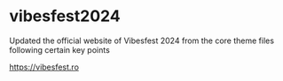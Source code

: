 # vibesfest2024
Updated the official website of Vibesfest 2024 from the core theme files following certain key points

https://vibesfest.ro
